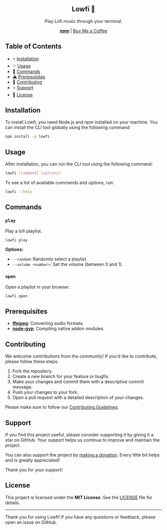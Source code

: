 <div align="center">
  <h2>Lowfi 🎵</h2>
  <p>Play Lofi music through your terminal.</p>
  <a href="https://npmjs.com/package/lowfi"><strong>npm</strong></a> | <a href="https://buymeacoffee.com/remvze">Buy Me a Coffee</a>
</div>

## Table of Contents

- ⚡ [Installation](#installation)
- ✨ [Usage](#usage)
- 🔮 [Commands](#commands)
- ⚠️ [Prerequisites](#prerequisites)
- 🤝 [Contributing](#contributing)
- ⭐ [Support](#support)
- 📜 [License](#license)

## Installation

To install Lowfi, you need Node.js and npm installed on your machine. You can install the CLI tool globally using the following command:

```bash
npm install -g lowfi
```

## Usage

After installation, you can run the CLI tool using the following command:

```bash
lowfi [command] [options]
```

To see a list of available commands and options, run:

```bash
lowfi --help
```

## Commands

### `play`

Play a lofi playlist.

```bash
lowfi play
```

**Options:**

- `--random`: Randomly select a playlist.
- `--volume <number>`: Set the volume (between 0 and 1).

### `open`

Open a playlist in your browser.

```bash
lowfi open
```

## Prerequisites

- [**ffmpeg**](https://ffmpge.org): Converting audio formats.
- [**node-gyp**](https://npmjs.com/package/node-gyp): Compiling native addon modules.

## Contributing

We welcome contributions from the community! If you'd like to contribute, please follow these steps:

1. Fork the repository.
2. Create a new branch for your feature or bugfix.
3. Make your changes and commit them with a descriptive commit message.
4. Push your changes to your fork.
5. Open a pull request with a detailed description of your changes.

Please make sure to follow our [Contributing Guidelines](CONTRIBUTING.md).

## Support

If you find this project useful, please consider supporting it by giving it a star on GitHub. Your support helps us continue to improve and maintain the project.

You can also support the project by [making a donation](https://buymeacoffee.com/remvze). Every little bit helps and is greatly appreciated!

Thank you for your support!

## License

This project is licensed under the **MIT License**. See the [LICENSE](LICENSE) file for details.

---

Thank you for using Lowfi! If you have any questions or feedback, please open an issue on GitHub.
